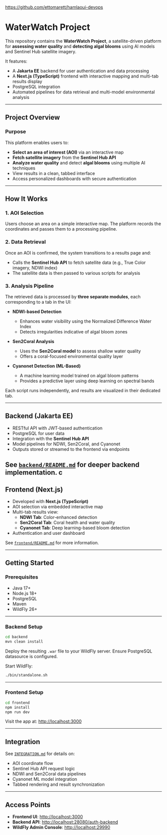 https://github.com/ettomarett/hamlaoui-devops

# WaterWatch Project

This repository contains the **WaterWatch Project**, a satellite-driven platform for **assessing water quality** and **detecting algal blooms** using AI models and Sentinel Hub satellite imagery.

It features:

- A **Jakarta EE** backend for user authentication and data processing  
- A **Next.js (TypeScript)** frontend with interactive mapping and multi-tab results display  
- PostgreSQL integration  
- Automated pipelines for data retrieval and multi-model environmental analysis  

---

## Project Overview

### Purpose

This platform enables users to:

- **Select an area of interest (AOI)** via an interactive map  
- **Fetch satellite imagery** from the **Sentinel Hub API**  
- **Analyze water quality** and detect **algal blooms** using multiple AI techniques  
- View results in a clean, tabbed interface  
- Access personalized dashboards with secure authentication  

---

## How It Works

### 1. AOI Selection

Users choose an area on a simple interactive map. The platform records the coordinates and passes them to a processing pipeline.

### 2. Data Retrieval

Once an AOI is confirmed, the system transitions to a results page and:

- Calls the **Sentinel Hub API** to fetch satellite data (e.g., True Color imagery, NDWI index)  
- The satellite data is then passed to various scripts for analysis

### 3. Analysis Pipeline

The retrieved data is processed by **three separate modules**, each corresponding to a tab in the UI:

- **NDWI-based Detection**  
  - Enhances water visibility using the Normalized Difference Water Index  
  - Detects irregularities indicative of algal bloom zones

- **Sen2Coral Analysis**  
  - Uses the **Sen2Coral model** to assess shallow water quality  
  - Offers a coral-focused environmental quality layer

- **Cyanonet Detection (ML-Based)**  
  - A machine learning model trained on algal bloom patterns  
  - Provides a predictive layer using deep learning on spectral bands  

Each script runs independently, and results are visualized in their dedicated tab.

---

## Backend (Jakarta EE)

- RESTful API with JWT-based authentication  
- PostgreSQL for user data  
- Integration with the **Sentinel Hub API**  
- Model pipelines for NDWI, Sen2Coral, and Cyanonet  
- Outputs stored or streamed to the frontend via endpoints  

See [`backend/README.md`](backend/README.md) for deeper backend implementation.
c
---

## Frontend (Next.js)

- Developed with **Next.js (TypeScript)**  
- AOI selection via embedded interactive map  
- Multi-tab results view:
  - **NDWI Tab**: Color-enhanced detection  
  - **Sen2Coral Tab**: Coral health and water quality  
  - **Cyanonet Tab**: Deep learning-based bloom detection  
- Authentication and user dashboard  

See [`frontend/README.md`](frontend/README.md) for more information.

---

## Getting Started

### Prerequisites

- Java 17+  
- Node.js 18+  
- PostgreSQL  
- Maven  
- WildFly 26+

---

### Backend Setup

```bash
cd backend
mvn clean install
```

Deploy the resulting `.war` file to your WildFly server. Ensure PostgreSQL datasource is configured.

Start WildFly:

```bash
./bin/standalone.sh
```

---

### Frontend Setup

```bash
cd frontend
npm install
npm run dev
```

Visit the app at: [http://localhost:3000](http://localhost:3000)

---

## Integration

See [`INTEGRATION.md`](INTEGRATION.md) for details on:

- AOI coordinate flow  
- Sentinel Hub API request logic  
- NDWI and Sen2Coral data pipelines  
- Cyanonet ML model integration  
- Tabbed rendering and result synchronization  

---

## Access Points

- **Frontend UI**: [http://localhost:3000](http://localhost:3000)  
- **Backend API**: [http://localhost:28080/auth-backend](http://localhost:28080/auth-backend)  
- **WildFly Admin Console**: [http://localhost:29990](http://localhost:29990)  
